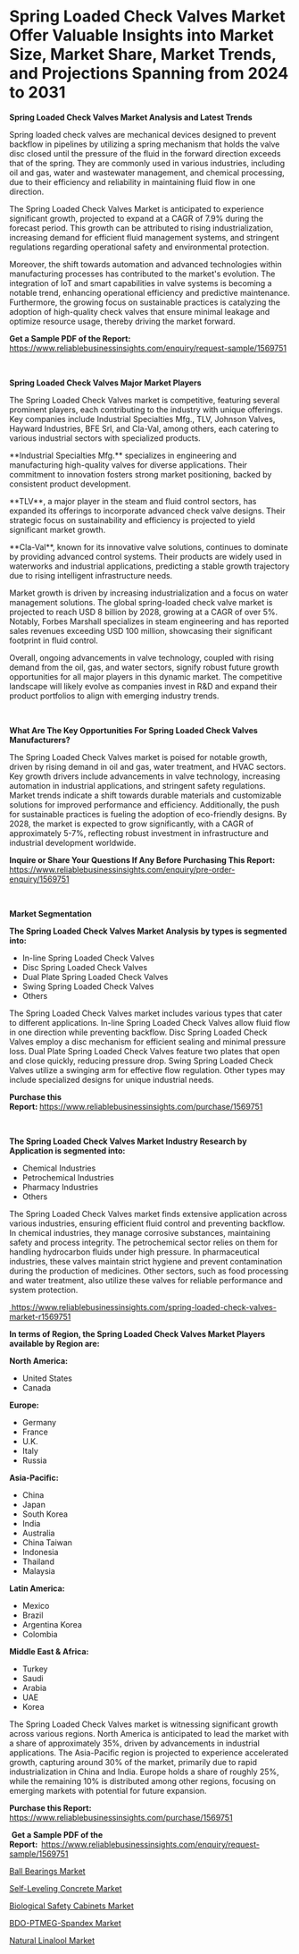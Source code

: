 <p><h1>Spring Loaded Check Valves Market Offer Valuable Insights into Market Size, Market Share, Market Trends, and Projections Spanning from 2024 to 2031</h1></p><p><strong>Spring Loaded Check Valves Market Analysis and Latest Trends</strong></p>
<p><p>Spring loaded check valves are mechanical devices designed to prevent backflow in pipelines by utilizing a spring mechanism that holds the valve disc closed until the pressure of the fluid in the forward direction exceeds that of the spring. They are commonly used in various industries, including oil and gas, water and wastewater management, and chemical processing, due to their efficiency and reliability in maintaining fluid flow in one direction.</p><p>The Spring Loaded Check Valves Market is anticipated to experience significant growth, projected to expand at a CAGR of 7.9% during the forecast period. This growth can be attributed to rising industrialization, increasing demand for efficient fluid management systems, and stringent regulations regarding operational safety and environmental protection. </p><p>Moreover, the shift towards automation and advanced technologies within manufacturing processes has contributed to the market's evolution. The integration of IoT and smart capabilities in valve systems is becoming a notable trend, enhancing operational efficiency and predictive maintenance. Furthermore, the growing focus on sustainable practices is catalyzing the adoption of high-quality check valves that ensure minimal leakage and optimize resource usage, thereby driving the market forward.</p></p>
<p><strong>Get a Sample PDF of the Report:&nbsp;</strong> <a href="https://www.reliablebusinessinsights.com/enquiry/request-sample/1569751?utm_campaign=1719&utm_medium=2&utm_source=Github&utm_content=ia&utm_term=14102024&utm_id=spring-loaded-check-valves">https://www.reliablebusinessinsights.com/enquiry/request-sample/1569751</a></p>
<p>&nbsp;</p>
<p><strong>Spring Loaded Check Valves Major Market Players</strong></p>
<p><p>The Spring Loaded Check Valves market is competitive, featuring several prominent players, each contributing to the industry with unique offerings. Key companies include Industrial Specialties Mfg., TLV, Johnson Valves, Hayward Industries, BFE Srl, and Cla-Val, among others, each catering to various industrial sectors with specialized products. </p><p>**Industrial Specialties Mfg.** specializes in engineering and manufacturing high-quality valves for diverse applications. Their commitment to innovation fosters strong market positioning, backed by consistent product development.</p><p>**TLV**, a major player in the steam and fluid control sectors, has expanded its offerings to incorporate advanced check valve designs. Their strategic focus on sustainability and efficiency is projected to yield significant market growth.</p><p>**Cla-Val**, known for its innovative valve solutions, continues to dominate by providing advanced control systems. Their products are widely used in waterworks and industrial applications, predicting a stable growth trajectory due to rising intelligent infrastructure needs.</p><p>Market growth is driven by increasing industrialization and a focus on water management solutions. The global spring-loaded check valve market is projected to reach USD 8 billion by 2028, growing at a CAGR of over 5%. Notably, Forbes Marshall specializes in steam engineering and has reported sales revenues exceeding USD 100 million, showcasing their significant footprint in fluid control.</p><p>Overall, ongoing advancements in valve technology, coupled with rising demand from the oil, gas, and water sectors, signify robust future growth opportunities for all major players in this dynamic market. The competitive landscape will likely evolve as companies invest in R&D and expand their product portfolios to align with emerging industry trends.</p></p>
<p>&nbsp;</p>
<p><strong>What Are The Key Opportunities For Spring Loaded Check Valves Manufacturers?</strong></p>
<p><p>The Spring Loaded Check Valves market is poised for notable growth, driven by rising demand in oil and gas, water treatment, and HVAC sectors. Key growth drivers include advancements in valve technology, increasing automation in industrial applications, and stringent safety regulations. Market trends indicate a shift towards durable materials and customizable solutions for improved performance and efficiency. Additionally, the push for sustainable practices is fueling the adoption of eco-friendly designs. By 2028, the market is expected to grow significantly, with a CAGR of approximately 5-7%, reflecting robust investment in infrastructure and industrial development worldwide.</p></p>
<p><strong>Inquire or Share Your Questions If Any Before Purchasing This Report:</strong> <a href="https://www.reliablebusinessinsights.com/enquiry/pre-order-enquiry/1569751?utm_campaign=1719&utm_medium=2&utm_source=Github&utm_content=ia&utm_term=14102024&utm_id=spring-loaded-check-valves">https://www.reliablebusinessinsights.com/enquiry/pre-order-enquiry/1569751</a></p>
<p>&nbsp;</p>
<p><strong>Market Segmentation</strong></p>
<p><strong>The Spring Loaded Check Valves Market Analysis by types is segmented into:</strong></p>
<p><ul><li>In-line Spring Loaded Check Valves</li><li>Disc Spring Loaded Check Valves</li><li>Dual Plate Spring Loaded Check Valves</li><li>Swing Spring Loaded Check Valves</li><li>Others</li></ul></p>
<p><p>The Spring Loaded Check Valves market includes various types that cater to different applications. In-line Spring Loaded Check Valves allow fluid flow in one direction while preventing backflow. Disc Spring Loaded Check Valves employ a disc mechanism for efficient sealing and minimal pressure loss. Dual Plate Spring Loaded Check Valves feature two plates that open and close quickly, reducing pressure drop. Swing Spring Loaded Check Valves utilize a swinging arm for effective flow regulation. Other types may include specialized designs for unique industrial needs.</p></p>
<p><strong>Purchase this Report:&nbsp;</strong><a href="https://www.reliablebusinessinsights.com/purchase/1569751?utm_campaign=1719&utm_medium=2&utm_source=Github&utm_content=ia&utm_term=14102024&utm_id=spring-loaded-check-valves">https://www.reliablebusinessinsights.com/purchase/1569751</a></p>
<p>&nbsp;</p>
<p><strong>The Spring Loaded Check Valves Market Industry Research by Application is segmented into:</strong></p>
<p><ul><li>Chemical Industries</li><li>Petrochemical Industries</li><li>Pharmacy Industries</li><li>Others</li></ul></p>
<p><p>The Spring Loaded Check Valves market finds extensive application across various industries, ensuring efficient fluid control and preventing backflow. In chemical industries, they manage corrosive substances, maintaining safety and process integrity. The petrochemical sector relies on them for handling hydrocarbon fluids under high pressure. In pharmaceutical industries, these valves maintain strict hygiene and prevent contamination during the production of medicines. Other sectors, such as food processing and water treatment, also utilize these valves for reliable performance and system protection.</p></p>
<p><a href="https://www.reliablebusinessinsights.com/spring-loaded-check-valves-market-r1569751?utm_campaign=1719&utm_medium=2&utm_source=Github&utm_content=ia&utm_term=14102024&utm_id=spring-loaded-check-valves">&nbsp;https://www.reliablebusinessinsights.com/spring-loaded-check-valves-market-r1569751</a></p>
<p><strong>In terms of Region, the Spring Loaded Check Valves Market Players available by Region are:</strong></p>
<p>
    <p> <strong> North America: </strong>
        <ul>
            <li>United States</li>
            <li>Canada</li>
        </ul>
        </p> 
    <p> <strong> Europe: </strong>
        <ul>
            <li>Germany</li>
            <li>France</li>
            <li>U.K.</li>
            <li>Italy</li>
            <li>Russia</li>
        </ul>
        </p> 
    <p> <strong> Asia-Pacific: </strong>
        <ul>
            <li>China</li>
            <li>Japan</li>
            <li>South Korea</li>
            <li>India</li>
            <li>Australia</li>
            <li>China Taiwan</li>
            <li>Indonesia</li>
            <li>Thailand</li>
            <li>Malaysia</li>
        </ul>
        </p> 
    <p> <strong> Latin America: </strong>
        <ul>
            <li>Mexico</li>
            <li>Brazil</li>
            <li>Argentina Korea</li>
            <li>Colombia</li>
        </ul>
        </p> 
    <p> <strong> Middle East & Africa: </strong>
        <ul>
            <li>Turkey</li>
            <li>Saudi</li>
            <li>Arabia</li>
            <li>UAE</li>
            <li>Korea</li>
        </ul>
    </p>
    </p>
<p><p>The Spring Loaded Check Valves market is witnessing significant growth across various regions. North America is anticipated to lead the market with a share of approximately 35%, driven by advancements in industrial applications. The Asia-Pacific region is projected to experience accelerated growth, capturing around 30% of the market, primarily due to rapid industrialization in China and India. Europe holds a share of roughly 25%, while the remaining 10% is distributed among other regions, focusing on emerging markets with potential for future expansion.</p></p>
<p><strong>Purchase this Report: </strong><a href="https://www.reliablebusinessinsights.com/purchase/1569751?utm_campaign=1719&utm_medium=2&utm_source=Github&utm_content=ia&utm_term=14102024&utm_id=spring-loaded-check-valves">https://www.reliablebusinessinsights.com/purchase/1569751</a></p>
<p>&nbsp;<strong>Get a Sample PDF of the Report:&nbsp;&nbsp;</strong><a href="https://www.reliablebusinessinsights.com/enquiry/request-sample/1569751?utm_campaign=1719&utm_medium=2&utm_source=Github&utm_content=ia&utm_term=14102024&utm_id=spring-loaded-check-valves">https://www.reliablebusinessinsights.com/enquiry/request-sample/1569751</a></p>
<p><strong></strong></p>
<p><p><a href="https://www.linkedin.com/pulse/global-ball-bearings-industry-research-report-competitive-landscape-xuzrc?utm_campaign=1719&utm_medium=2&utm_source=Github&utm_content=ia&utm_term=14102024&utm_id=spring-loaded-check-valves">Ball Bearings Market</a></p><p><a href="https://www.linkedin.com/pulse/mapping-self-leveling-concrete-market-trends-challenges-breakthroughs-cy1gc?trk=public_post_embed_feed-article-content&utm_campaign=1719&utm_medium=2&utm_source=Github&utm_content=ia&utm_term=14102024&utm_id=spring-loaded-check-valves">Self-Leveling Concrete Market</a></p><p><a href="https://www.linkedin.com/pulse/influencing-factors-biological-safety-cabinets-market-insights-xv1rc?trk=public_post_embed_feed-article-content&utm_campaign=1719&utm_medium=2&utm_source=Github&utm_content=ia&utm_term=14102024&utm_id=spring-loaded-check-valves">Biological Safety Cabinets Market</a></p><p><a href="https://www.linkedin.com/pulse/navigating-global-bdo-ptmeg-spandex-market-landscape-trends-kk88c?trk=public_post_embed_feed-article-content&utm_campaign=1719&utm_medium=2&utm_source=Github&utm_content=ia&utm_term=14102024&utm_id=spring-loaded-check-valves">BDO-PTMEG-Spandex Market</a></p><p><a href="https://www.linkedin.com/pulse/natural-linalool-market-outlook-forecast-from-2024-2031-visigraphs-dlefc?utm_campaign=1719&utm_medium=2&utm_source=Github&utm_content=ia&utm_term=14102024&utm_id=spring-loaded-check-valves">Natural Linalool Market</a></p></p>